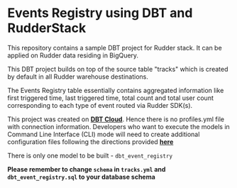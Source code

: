 # Events Registry using DBT and RudderStack

This repository contains a sample DBT project for Rudder stack. It can be applied on Rudder data residing in BigQuery. 

This DBT project builds on top of the source table "tracks" which is created by default in all Rudder warehouse destinations. 

The Events Registry table essentially contains aggregated information like first triggered time, last triggered time, total count 
and total user count corresponding to each type of event routed via Rudder SDK(s).

This project was created on [**DBT Cloud**](https://cloud.getdbt.com). Hence there is no profiles.yml file with connection information. 
Developers who want to execute the models in Command Line Interface (CLI) mode will need to create additional configuration files 
following the directions provided [**here**](https://docs.getdbt.com/docs/running-a-dbt-project/using-the-command-line-interface/)

There is only one model to be built - `dbt_event_registry`

**Please remember to change `schema` in `tracks.yml` and `dbt_event_registry.sql` to your database schema**
